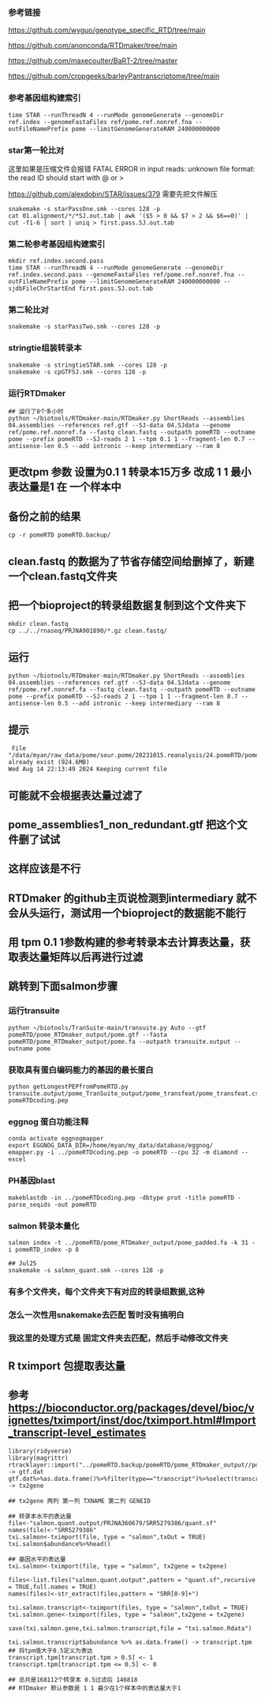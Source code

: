 ### 参考链接

https://github.com/wyguo/genotype_specific_RTD/tree/main

https://github.com/anonconda/RTDmaker/tree/main

https://github.com/maxecoulter/BaRT-2/tree/master

https://github.com/cropgeeks/barleyPantranscriptome/tree/main

### 参考基因组构建索引

```
time STAR --runThreadN 4 --runMode genomeGenerate --genomeDir ref.index --genomeFastaFiles ref/pome.ref.nonref.fna --outFileNamePrefix pome --limitGenomeGenerateRAM 240000000000
```

### star第一轮比对

这里如果是压缩文件会报错 FATAL ERROR in input reads: unknown file format: the read ID should start with @ or >

https://github.com/alexdobin/STAR/issues/379 需要先把文件解压

```
snakemake -s starPassOne.smk --cores 128 -p
cat 01.alignment/*/*SJ.out.tab | awk '($5 > 0 && $7 > 2 && $6==0)' | cut -f1-6 | sort | uniq > first.pass.SJ.out.tab
```

### 第二轮参考基因组构建索引

```
mkdir ref.index.second.pass
time STAR --runThreadN 4 --runMode genomeGenerate --genomeDir ref.index.second.pass --genomeFastaFiles ref/pome.ref.nonref.fna --outFileNamePrefix pome --limitGenomeGenerateRAM 240000000000 --sjdbFileChrStartEnd first.pass.SJ.out.tab
```

### 第二轮比对

```
snakemake -s starPassTwo.smk --cores 128 -p
```

### stringtie组装转录本

```
snakemake -s stringtieSTAR.smk --cores 128 -p
snakemake -s cpGTFSJ.smk --cores 128 -p
```

### 运行RTDmaker

```
## 运行了8个多小时
python ~/biotools/RTDmaker-main/RTDmaker.py ShortReads --assemblies 04.assemblies --references ref.gtf --SJ-data 04.SJdata --genome ref/pome.ref.nonref.fa --fastq clean.fastq --outpath pomeRTD --outname pome --prefix pomeRTD --SJ-reads 2 1 --tpm 0.1 1 --fragment-len 0.7 --antisense-len 0.5 --add intronic --keep intermediary --ram 8
```
## 更改tpm 参数 设置为0.1 1 转录本15万多 改成 1 1 最小表达量是1 在 一个样本中
## 备份之前的结果
```
cp -r pomeRTD pomeRTD.backup/
```


## clean.fastq 的数据为了节省存储空间给删掉了，新建一个clean.fastq文件夹
## 把一个bioproject的转录组数据复制到这个文件夹下

```
mkdir clean.fastq
cp ../../rnaseq/PRJNA901890/*.gz clean.fastq/
```

## 运行

```
python ~/biotools/RTDmaker-main/RTDmaker.py ShortReads --assemblies 04.assemblies --references ref.gtf --SJ-data 04.SJdata --genome ref/pome.ref.nonref.fa --fastq clean.fastq --outpath pomeRTD --outname pome --prefix pomeRTD --SJ-reads 2 1 --tpm 1 1 --fragment-len 0.7 --antisense-len 0.5 --add intronic --keep intermediary --ram 8
```

## 提示

```
 File "/data/myan/raw_data/pome/sour.pome/20231015.reanalysis/24.pomeRTD/pomeRTD/pome_RTDmaker_output/intermediary/pome_assemblies1_non_redundant.gtf" already exist (924.6MB)
Wed Aug 14 22:13:49 2024 Keeping current file
```
## 可能就不会根据表达量过滤了
## pome_assemblies1_non_redundant.gtf 把这个文件删了试试
## 这样应该是不行

## RTDmaker 的github主页说检测到intermediary 就不会从头运行，测试用一个bioproject的数据能不能行

## 用 tpm 0.1 1参数构建的参考转录本去计算表达量，获取表达量矩阵以后再进行过滤

## 跳转到下面salmon步骤


### 运行transuite

```
python ~/biotools/TranSuite-main/transuite.py Auto --gtf pomeRTD/pome_RTDmaker_output/pome.gtf --fasta pomeRTD/pome_RTDmaker_output/pome.fa --outpath transuite.output --outname pome
```

### 获取具有蛋白编码能力的基因的最长蛋白
```
python getLongestPEPfromPomeRTD.py transuite.output/pome_TranSuite_output/pome_transfeat/pome_transfeat.csv pomeRTDcoding.pep
```
### eggnog 蛋白功能注释

```
conda activate eggnogmapper
export EGGNOG_DATA_DIR=/home/myan/my_data/database/eggnog/
emapper.py -i ../pomeRTDcoding.pep -o pomeRTD --cpu 32 -m diamond --excel
```

### PH基因blast

```
makeblastdb -in ../pomeRTDcoding.pep -dbtype prot -title pomeRTD -parse_seqids -out pomeRTD
```


### salmon 转录本量化

```
salmon index -t ../pomeRTD/pome_RTDmaker_output/pome_padded.fa -k 31 -i pomeRTD_index -p 8

## Jul25
snakemake -s salmon_quant.smk --cores 128 -p
```

### 有多个文件夹，每个文件夹下有对应的转录组数据,这种
### 怎么一次性用snakemake去匹配 暂时没有搞明白
### 我这里的处理方式是 固定文件夹去匹配，然后手动修改文件夹

## R tximport 包提取表达量

## 参考 https://bioconductor.org/packages/devel/bioc/vignettes/tximport/inst/doc/tximport.html#Import_transcript-level_estimates

```
library(ridyverse)
library(magrittr)
rtracklayer::import("../pomeRTD.backup/pomeRTD/pome_RTDmaker_output//pome_padded.gtf") -> gtf.dat
gtf.dat%>%as.data.frame()%>%filter(type=="transcript")%>%select(transcript_id,gene_id)%>%set_colnames(c("TXNAME","GENEID")) -> tx2gene

## tx2gene 两列 第一列 TXNAME 第二列 GENEID

## 转录本水平的表达量
file<-"salmon.quant.output/PRJNA360679/SRR5279386/quant.sf"
names(file)<-"SRR5279386"
txi.salmon<-tximport(file, type = "salmon",txOut = TRUE)
txi.salmon$abundance%>%head()

## 基因水平的表达量
txi.salmon<-tximport(file, type = "salmon", tx2gene = tx2gene)

files<-list.files("salmon.quant.output",pattern = "quant.sf",recursive = TRUE,full.names = TRUE)
names(files)<-str_extract(files,pattern = "SRR[0-9]+")

txi.salmon.transcript<-tximport(files, type = "salmon",txOut = TRUE)
txi.salmon.gene<-tximport(files, type = "salmon",tx2gene = tx2gene)

save(txi.salmon.gene,txi.salmon.transcript,file = "txi.salmon.Rdata")

txi.salmon.transcript$abundance %>% as.data.frame() -> transcript.tpm
## 将tpm值大于0.5定义为表达
transcript.tpm[transcript.tpm > 0.5] <- 1
transcript.tpm[transcript.tpm <= 0.5] <- 0

## 总共是168112个转录本 0.5过滤后 146818
## RTDmaker 默认参数是 1 1 最少在1个样本中的表达量大于1
```
